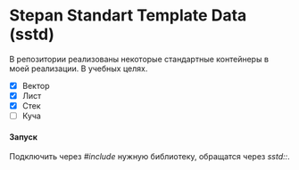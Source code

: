 # Stepan Standart Template Data (sstd)

В репозитории реализованы некоторые стандартные контейнеры в моей реализации. В учебных целях.

* [X] Вектор
* [X] Лист
* [X] Стек
* [ ] Куча

#### Запуск

Подключить через *#include* нужную библиотеку, обращатся через *sstd::*.
